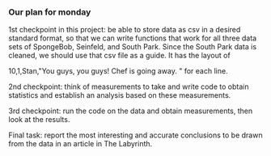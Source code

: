 ### Our plan for monday

1st checkpoint in this project: be able to store data as csv in a desired standard format, so that we can write functions that work for all 
three data sets of SpongeBob, Seinfeld, and South Park. Since the South Park data is cleaned, we should use that csv file as a guide. It 
has the layout of 

10,1,Stan,"You guys, you guys! Chef is going away.
"
for each line. 

2nd checkpoint: think of measurements to take and write code to obtain statistics and establish an analysis based on these measurements.

3rd checkpoint: run the code on the data and obtain measurements, then look at the results.

Final task: report the most interesting and accurate conclusions to be drawn from the data in an article in The Labyrinth. 
